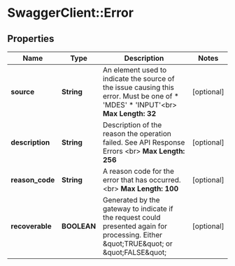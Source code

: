 # SwaggerClient::Error

## Properties
Name | Type | Description | Notes
------------ | ------------- | ------------- | -------------
**source** | **String** | An element used to indicate the source of the issue causing this error. Must be one of   * &#39;MDES&#39;  * &#39;INPUT&#39;&lt;br&gt;   __Max Length: 32__  | [optional] 
**description** | **String** | Description of the reason the operation failed. See API Response Errors &lt;br&gt; __Max Length: 256__  | [optional] 
**reason_code** | **String** | A reason code for the error that has occurred.&lt;br&gt; __Max Length: 100__  | [optional] 
**recoverable** | **BOOLEAN** | Generated by the gateway to indicate if the request could presented again for processing. Either \&quot;TRUE\&quot; or \&quot;FALSE\&quot;  | [optional] 


